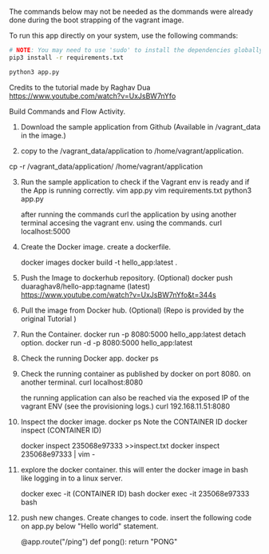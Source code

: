 The commands below may not be needed as the dommands were already done during the boot strapping of the vagrant image.


To run this app directly on your system, use the following commands:

```bash
# NOTE: You may need to use 'sudo' to install the dependencies globally
pip3 install -r requirements.txt

python3 app.py
```
Credits to the tutorial made by Raghav Dua
https://www.youtube.com/watch?v=UxJsBW7nYfo


Build Commands and Flow Activity.

1. Download the sample application from Github (Available in /vagrant_data in the image.)

2. copy to the /vagrant_data/application to /home/vagrant/application.

cp -r /vagrant_data/application/ /home/vagrant/application

3. Run the sample application to check if the Vagrant env is ready and if the App is running correctly.
    vim app.py
    vim requirements.txt
    python3 app.py

    after running the commands curl the application by using another terminal accesing the vagrant env. using the commands.
    curl localhost:5000

4. Create the Docker image.
    create a dockerfile.

    docker images
    docker build -t hello_app:latest .


5. Push the Image to dockerhub repository. (Optional)
    docker push duaraghav8/hello-app:tagname (latest)
    https://www.youtube.com/watch?v=UxJsBW7nYfo&t=344s

6. Pull the image from Docker hub. (Optional)
    (Repo is provided by the original Tutorial )

7. Run the Container.
    docker run -p 8080:5000 hello_app:latest 
    detach option.
    docker run -d -p 8080:5000 hello_app:latest  

8. Check the running Docker app.
    docker ps

9. Check the running container as published by docker on port 8080.
    on another terminal.
    curl localhost:8080

    the running application can also be reached via the exposed IP of the vagrant ENV (see the provisioning logs.)
    curl 192.168.11.51:8080

10. Inspect the docker image.
    docker ps
        Note the CONTAINER ID 
    docker inspect (CONTAINER ID)

    docker inspect 235068e97333 >>inspect.txt
    docker inspect 235068e97333 | vim -

11. explore the docker container. this will enter the docker image in bash like logging in to a linux server.

    docker exec -it (CONTAINER ID) bash
    docker exec -it 235068e97333 bash

12. push new changes.
    Create changes to code.
    insert the following code on app.py below "Hello world" statement.

    @app.route("/ping")
    def pong():
        return "PONG"

    





